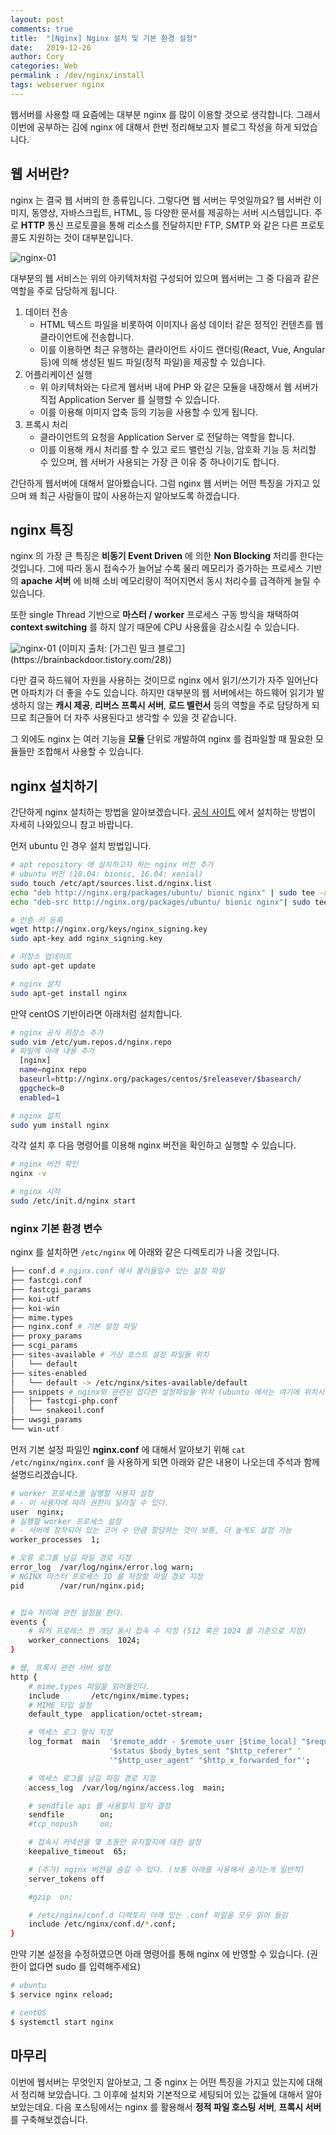 ```yaml
---
layout: post
comments: true
title:  "[Nginx] Nginx 설치 및 기본 환경 설정"
date:   2019-12-26
author: Cory
categories: Web
permalink : /dev/nginx/install
tags: webserver nginx
---
```


웹서버를 사용할 때 요즘에는 대부분 nginx 를 많이 이용할 것으로 생각합니다. 그래서 이번에 공부하는 김에 nginx 에 대해서 한번 정리해보고자 블로그 작성을 하게 되었습니다.

## 웹 서버란? 

nginx 는 결국 웹 서버의 한 종류입니다. 그렇다면 웹 서버는 무엇일까요? 웹 서버란 이미지, 동영상, 자바스크립트, HTML, 등 다양한 문서를 제공하는 서버 시스템입니다. 주로 __HTTP__ 통신 프로토콜을 통해 리소스를 전달하지만 FTP, SMTP 와 같은 다른 프로토콜도 지원하는 것이 대부분입니다. 

<img src="https://lh3.googleusercontent.com/GVZfrps3asMhVmeVsZJBL5F5yMJERSszkUML3Gn-k4UYYL0DeJL4FbULitZtbYxi0ybffD7pShQRKeBAArlUOwO0aRKH19hfOYsSmSckRJCnCxBw-kiB2Ak1qWEw92rbwSA7bcUvGNZgvtMozM4WYDbAfmGwT7VN3UzdxfylagbbNrPzywTrI7qm1Yu7YvaK2BBRSIjqySMiGqSHwynnMgniW8v-JTcV46CqBvUBGYJy8H-5_N5bH6HhD9vBBvr3lPEcQFmhL1Xh7m57wBB-STpAN01jFaoLiR_B_CFZpyICf8tJK93XQ3k5Mn9JQsAQnQuiEzN7Eqm3qNnlwfdqzzwavHNtS6R6GFqPCT-R0rUDndFTkmhyovDgAdHshpi59ddJ87zhONaxEGiEwOA2P8PFT_iC6lPBQwP3Jhw05cjkKS0qUYxb0T1t1l0Tav1qpTDw5qaXdDfY-IEpV8XpCmXSaHOLjk_ffkkJBh7R_Yan78lGxDE2ZL1MGyq0sDnDtO5zloYt9xeBUYeGAz6n1aFZB7uXKuIgT4lhVZYTMeCh7dxcVyebTNwqBgUDp2ZLJgTOt3GbmJn2Q9FbQDQ-LtCDAifvY4ZHNQNi6AMJuX34TmgRdsBH2aL6n3RchZHINwCjPMSfeB6tz1qnIFwIzK6UicX047b1AJlQaG389ET-ucXHadyCvyY=w853-h205-no" alt="nginx-01">

대부분의 웹 서비스는 위의 아키텍처처럼 구성되어 있으며 웹서버는 그 중 다음과 같은 역할을 주로 담당하게 됩니다. 

1. 데이터 전송
   - HTML 텍스트 파일을 비롯하여 이미지나 음성 데이터 같은 정적인 컨텐츠를 웹 클라이언트에 전송합니다.
   - 이를 이용하면 최근 유행하는 클라이언트 사이드 랜더링(React, Vue, Angular 등)에 의해 생성된 빌드 파일(정적 파일)을 제공할 수 있습니다.
2. 어플리케이션 실행
   - 위 아키텍처와는 다르게 웹서버 내에 PHP 와 같은 모듈을 내장해서 웹 서버가 직접 Application Server 를 실행할 수 있습니다.
   - 이를 이용해 이미지 압축 등의 기능을 사용할 수 있게 됩니다.
3. 프록시 처리
   - 클라이언트의 요청을 Application Server 로 전달하는 역할을 합니다.
   - 이를 이용해 캐시 처리를 할 수 있고 로드 밸런싱 기능, 암호화 기능 등 처리할 수 있으며, 웹 서버가 사용되는 가장 큰 이유 중 하나이기도 합니다.

간단하게 웹서버에 대해서 알아봤습니다. 그럼 nginx 웹 서버는 어떤 특징을 가지고 있으며 왜 최근 사람들이 많이 사용하는지 알아보도록 하겠습니다. 

## nginx 특징

nginx 의 가장 큰 특징은 __비동기 Event Driven__ 에 의한 __Non Blocking__ 처리를 한다는 것입니다. 그에 따라 동시 접속수가 늘어날 수록 물리 메모리가 증가하는 프로세스 기반의 __apache 서버__ 에 비해 소비 메모리량이 적어지면서 동시 처리수를 급격하게 늘릴 수 있습니다. 

또한 single Thread 기반으로 __마스터 / worker__ 프로세스 구동 방식을 채택하여 __context switching__ 를 하지 않기 때문에 CPU 사용률을 감소시킬 수 있습니다.

<img src="https://lh3.googleusercontent.com/pxU_KeSwCoBOashzSOTYEQXetDlXvhKR7CeSsAfYAYJ0bWPyd2R7Wpe-ocMnXzI1oGCnuD6AQLypqtcF5Ppn52j9ngv6RjEEMKVUXXqSkL89LwlK7KsXbijVTqxacsEg1vsM2oRRUcFq-smbFzBB2_zCdKoK14r7AuLl6MLlhtvGFBtIYj3ZHkoGVO_EfYK3b8747yDJTcvyOZj8iq_YhsDohhGvP4PGZkwqREWU93oo37UA5k5Wa0Eo5kPWzPfHrwgjknjzUTinKCGVPa5MQZq_-VliiKOoU1taftWjzUvJeeKpsibJV5HP-hflXpwXKn1X0mCgSavP-hbbfbFjec37BHvbVcx31-xCQIV9epVmRGaN9F-I0m4jUx5Nx8QkIAj1UnKniB_SU4xvXb84DVj6m9_OE9uUoPZpnfRm6LPATlTC2fUk55Yx-11slF2XskYrFxTlnkD2w1rD7n6w2ugvevPWCxUvaumZlBnl7eRcGyaA9oGxhLXroRMBtXOkTwokLO2jgjwNfKqwx06Ti83qUGH-GNACwDDRvxF9YsaTlcjWc3Ojsawnq2JoljoIObsmcsIkAInu8_kMgtYuF1rimULihgmHRYXUaESuVXqZxxpgK_IXZtKONz0wnzPrsU-e3FjtJu99dIHyuaBUkkgXmSccd_pErhWM1a0QYR2LCLr4Al8y03Q=w1364-h381-no" alt="nginx-01">
(이미지 출처: [가그린 밀크 블로그](https://brainbackdoor.tistory.com/28))

다만 결국 하드웨어 자원을 사용하는 것이므로 nginx 에서 읽기/쓰기가 자주 일어난다면 아파치가 더 좋을 수도 있습니다. 하지만 대부분의 웹 서버에서는 하드웨어 읽기가 발생하지 않는 __캐시 제공__, __리버스 프록시 서버__, __로드 벨런서__ 등의 역할을 주로 담당하게 되므로 최근들어 더 자주 사용된다고 생각할 수 있을 것 같습니다.

그 외에도 nginx 는 여러 기능을 __모듈__ 단위로 개발하여 nginx 를 컴파일할 때 필요한 모듈들만 조합해서 사용할 수 있습니다. 

## nginx 설치하기

간단하게 nginx 설치하는 방법을 알아보겠습니다. [공식 사이트](https://www.nginx.com/resources/wiki/start/topics/tutorials/install/) 에서 설치하는 방법이 자세히 나와있으니 참고 바랍니다. 

먼저 ubuntu 인 경우 설치 방법입니다.

```bash
# apt repository 에 설치하고자 하는 nginx 버전 추가 
# ubuntu 버전 (18.04: bionic, 16.04: xenial)
sudo touch /etc/apt/sources.list.d/nginx.list
echo "deb http://nginx.org/packages/ubuntu/ bionic nginx" | sudo tee -a /etc/apt/sources.list.d/nginx.list
echo "deb-src http://nginx.org/packages/ubuntu/ bionic nginx"| sudo tee -a /etc/apt/sources.list.d/nginx.list

# 인증 키 등록
wget http://nginx.org/keys/nginx_signing.key
sudo apt-key add nginx_signing.key

# 저장소 업데이트
sudo apt-get update

# nginx 설치
sudo apt-get install nginx
```

만약 centOS 기반이라면 아래처럼 설치합니다.

```bash
# nginx 공식 저장소 추가
sudo vim /etc/yum.repos.d/nginx.repo
# 파일에 아래 내용 추가
  [nginx]
  name=nginx repo
  baseurl=http://nginx.org/packages/centos/$releasever/$basearch/
  gpgcheck=0
  enabled=1

# nginx 설치
sudo yum install nginx
```

각각 설치 후 다음 명령어를 이용해 nginx 버전을 확인하고 실행할 수 있습니다.

```bash
# nginx 버전 확인
nginx -v

# nginx 시작
sudo /etc/init.d/nginx start
```

### nginx 기본 환경 변수

nginx 를 설치하면 `/etc/nginx` 에 아래와 같은 디렉토리가 나올 것입니다. 

```bash 
├── conf.d # nginx.conf 에서 불러들일수 있는 설정 파일
├── fastcgi.conf
├── fastcgi_params
├── koi-utf
├── koi-win
├── mime.types
├── nginx.conf # 기본 설정 파일
├── proxy_params
├── scgi_params
├── sites-available # 가상 호스트 설정 파일들 위치
│   └── default
├── sites-enabled
│   └── default -> /etc/nginx/sites-available/default
├── snippets # nginx와 관련된 잡다한 설정파일들 위치 (ubuntu 에서는 여기에 위치시키는 것이 관례)
│   ├── fastcgi-php.conf
│   └── snakeoil.conf
├── uwsgi_params
└── win-utf
```

먼저 기본 설정 파일인 __nginx.conf__ 에 대해서 알아보기 위해 `cat /etc/nginx/nginx.conf` 을 사용하게 되면 아래와 같은 내용이 나오는데 주석과 함께 설명드리겠습니다.

```bash
# worker 프로세스를 실행할 사용자 설정
# - 이 사용자에 따라 권한이 달라질 수 있다.
user  nginx;
# 실행할 worker 프로세스 설정
# - 서버에 장착되어 있는 코어 수 만큼 할당하는 것이 보통, 더 높게도 설정 가능
worker_processes  1;

# 오류 로그를 남길 파일 경로 지정
error_log  /var/log/nginx/error.log warn;
# NGINX 마스터 프로세스 ID 를 저장할 파일 경로 지정
pid        /var/run/nginx.pid;


# 접속 처리에 관한 설정을 한다.
events {
    # 워커 프로레스 한 개당 동시 접속 수 지정 (512 혹은 1024 를 기준으로 지정)
    worker_connections  1024;
}

# 웹, 프록시 관련 서버 설정
http {
    # mime.types 파일을 읽어들인다.
    include       /etc/nginx/mime.types;
    # MIME 타입 설정
    default_type  application/octet-stream;

    # 엑세스 로그 형식 지정
    log_format  main  '$remote_addr - $remote_user [$time_local] "$request" '
                      '$status $body_bytes_sent "$http_referer" '
                      '"$http_user_agent" "$http_x_forwarded_for"';

    # 엑세스 로그를 남길 파일 경로 지정
    access_log  /var/log/nginx/access.log  main;

    # sendfile api 를 사용할지 말지 결정
    sendfile        on;
    #tcp_nopush     on;

    # 접속시 커넥션을 몇 초동안 유지할지에 대한 설정
    keepalive_timeout  65;

    # (추가) nginx 버전을 숨길 수 있다. (보통 아래를 사용해서 숨기는게 일반적)
    server_tokens off

    #gzip  on;

    # /etc/nginx/conf.d 디렉토리 아래 있는 .conf 파일을 모두 읽어 들임
    include /etc/nginx/conf.d/*.conf;
}
```

만약 기본 설정을 수정하였으면 아래 명령어를 통해 nginx 에 반영할 수 있습니다. (권한이 없다면 sudo 를 입력해주세요)

```bash
# ubuntu
$ service nginx reload;

# centOS
$ systemctl start nginx
```


## 마무리

이번에 웹서버는 무엇인지 알아보고, 그 중 nginx 는 어떤 특징을 가지고 있는지에 대해서 정리해 보았습니다. 그 이후에 설치와 기본적으로 세팅되어 있는 값들에 대해서 알아보았는데요. 다음 포스팅에서는 nginx 를 활용해서 __정적 파일 호스팅 서버__, __프록시 서버__ 를 구축해보겠습니다.
